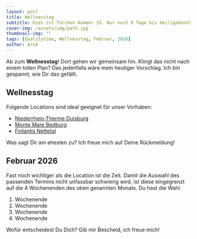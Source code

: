 ```yaml
---
layout: post
title: Wellnesstag
subtitle: Dies ist Türchen Nummer 15. Nur noch 9 Tage bis Heiligabend!
cover-img: /assets/img/path.jpg
thumbnail-img: ""
tags: [Qualitytime, Wellnesstag, Februar, 2026]
author: Arnd
---
```


Ab zum **Wellnesstag**! Dort gehen wir gemeinsam hin. Klingt das nicht nach einem tollen Plan? Das jedenfalls wäre mein heutiger Vorschlag. Ich bin gespannt, wie Dir das gefällt.

## Wellnesstag

Folgende Locations sind ideal geeignet für unser Vorhaben: 
* [Niederrhein-Therme Duisburg](http://www.niederrhein-therme.de/)
* [Monte Mare Bedburg](http://www.monte-mare.de/bedburg)
* [Finlantis Nettetal](http://www.finlantis.de/)

Was sagt Dir am ehesten zu? Ich freue mich auf Deine Rückmeldung!

## Februar 2026

Fast noch wichtiger als die Location ist die Zeit. Damit die Auswahl des passenden Termins nicht unfassbar schwierig wird, ist diese eingegrenzt auf die 4 Wochenenden des oben genannten Monats. Du hast die Wahl. 

1. Wochenende 
2. Wochenende
3. Wochenende
4. Wochenende

Wofür entscheidest Du Dich? Gib mir Bescheid, ich freue mich!
